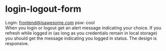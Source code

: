 # login-logout-form
 Login: frontend@isawesome.com    psw: cool    
When you login or logout get an alert message indicating your choice. If you refresh while logged in (as long as you credentials remain in local storage) you should get the message indicating you logged in status. The design is responsive.
